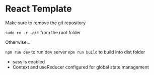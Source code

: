 # React Template

Make sure to remove the git repository

```sudo rm -r .git``` from the root folder

Otherwise...

```npm run dev``` to run dev server
```npm run build``` to build into dist folder

- sass is enabled
- Context and useReducer configured for global state management


